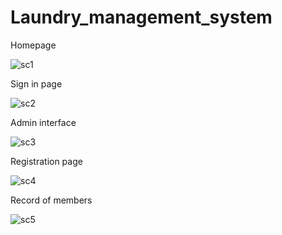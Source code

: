 # Laundry_management_system

Homepage

![sc1](https://user-images.githubusercontent.com/98047823/205898422-fd7114d5-3156-49aa-9dcb-3ffdb5b95406.png)

Sign in page

![sc2](https://user-images.githubusercontent.com/98047823/205898491-b818b6ab-97fb-4618-9993-cb966dd8b040.png)

Admin interface

![sc3](https://user-images.githubusercontent.com/98047823/205898570-2fc1323a-45a5-43e6-9b88-cc9f91be6f04.png)

Registration page

![sc4](https://user-images.githubusercontent.com/98047823/205898654-41af81ca-4c1c-4796-af9c-f914c6051f96.png)

Record of members

![sc5](https://user-images.githubusercontent.com/98047823/205898725-935c4fba-1af3-4da4-a996-d0bf859e7566.png)
